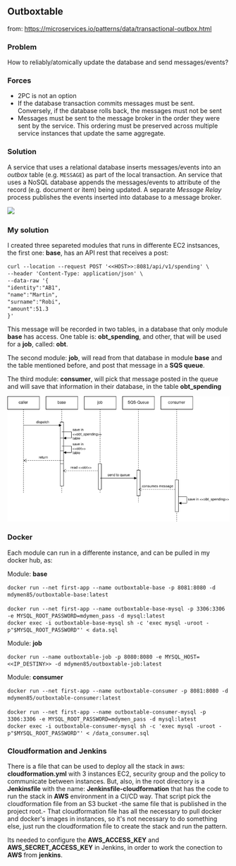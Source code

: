 ## Outboxtable

from: https://microservices.io/patterns/data/transactional-outbox.html

### Problem
How to reliably/atomically update the database and send messages/events?

### Forces
-   2PC is not an option
-   If the database transaction commits messages must be sent. Conversely, if the database rolls back, the messages must not be sent
-   Messages must be sent to the message broker in the order they were sent by the service. This ordering must be preserved across multiple service instances that update the same aggregate.

### Solution
A service that uses a relational database inserts messages/events into an _outbox_ table (e.g. `MESSAGE`) as part of the local transaction. An service that uses a NoSQL database appends the messages/events to attribute of the record (e.g. document or item) being updated. A separate _Message Relay_ process publishes the events inserted into database to a message broker.

![](https://microservices.io/i/patterns/data/ReliablePublication.png)

### My solution

I created three separeted modules that runs in differente EC2 instsances, the first one: **base**, has an API rest that receives a post:
```
curl --location --request POST '<<HOST>>:8081/api/v1/spending' \
--header 'Content-Type: application/json' \
--data-raw '{
"identity":"AB1",
"name":"Martin",
"surname":"Robi",
"amount":51.3
}'

```

This message will be recorded in two tables, in a database that only module **base** has access. One table is: **obt_spending**, and other, that will be used for a **job**, called: **obt**.

The second module: **job**, will read from that database in module **base** and the table mentioned before, and post that message in a **SQS queue**. 

The third module: **consumer**, will pick that message posted in the queue and will save that information in their database, in the table **obt_spending**

![](https://github.com/mdymen85/outboxtable/blob/main/outboxtable.drawio.png)

### Docker

Each module can run in a differente instance, and can be pulled in my docker hub, as:

Module: **base**
    
    docker run --net first-app --name outboxtable-base -p 8081:8080 -d mdymen85/outboxtable-base:latest
    
    docker run --net first-app --name outboxtable-base-mysql -p 3306:3306 -e MYSQL_ROOT_PASSWORD=mdymen_pass -d mysql:latest
    docker exec -i outboxtable-base-mysql sh -c 'exec mysql -uroot -p"$MYSQL_ROOT_PASSWORD"' < data.sql
    
Module: **job**
    
    docker run --name outboxtable-job -p 8080:8080 -e MYSQL_HOST=<<IP_DESTINY>> -d mdymen85/outboxtable-job:latest

Module: **consumer**
    
    docker run --net first-app --name outboxtable-consumer -p 8081:8080 -d mdymen85/outboxtable-consumer:latest
        
    docker run --net first-app --name outboxtable-consumer-mysql -p 3306:3306 -e MYSQL_ROOT_PASSWORD=mdymen_pass -d mysql:latest
    docker exec -i outboxtable-consumer-mysql sh -c 'exec mysql -uroot -p"$MYSQL_ROOT_PASSWORD"' < /data_consumer.sql



### Cloudformation and Jenkins

There is a file that can be used to deploy all the stack in aws: **cloudformation.yml** with 3 instances EC2, security group and the policy to communicate between instances. But, also, in the root directory is a **Jenkinsfile** with the name: **Jenkinsfile-cloudformation** that has the code to run the stack in **AWS** environment in a CI/CD way. That script pick the cloudformation file from an S3 bucket -the same file that is published in the project root.- That cloudformation file has all the necessary to pull docker and docker's images in instances, so it's not necessary to do something else, just run the cloudformation file to create the stack and run the pattern.

Its needed to configure the **AWS_ACCESS_KEY** and **AWS_SECRET_ACCESS_KEY** in Jenkins, in order to work the conection to **AWS** from **jenkins**.

